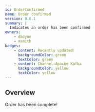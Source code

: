 ```yaml
---
id: OrderConfirmed
name: Order confirmed
version: 0.0.1
summary: |
  Indicates an order has been confirmed
owners:
    - dboyne
    - msmith
badges:
    - content: Recently updated!
      backgroundColor: green
      textColor: green
    - content: Channel:Apache Kafka
      backgroundColor: yellow
      textColor: yellow
---
```


## Overview

Order has been complete!